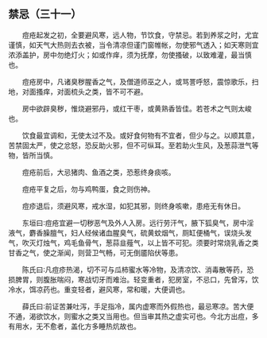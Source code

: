 ## 禁忌（三十一）


&emsp;&emsp;痘疮起发之初，全要避风寒，远人物，节饮食，守禁忌。若到养浆之时，尤宜谨慎，如天气大热则去衣被，当令清凉但谨门窗帷帐，勿使邪气透入；如天寒则宜浓添盖护，房中勿绝灯火；如或作痒，须为抚摩，勿使搔破，以致难灌，最当慎也。

&emsp;&emsp;痘疮房中，凡诸臭秽腥香之气，及僧道师巫之人，或骂詈呼怒，震惊歌乐，扫地，对面搔痒，对面梳头之类，皆不可不避。

&emsp;&emsp;房中欲辟臭秽，惟烧避邪丹，或红干枣，或黄熟香皆佳。若苍术之气则太峻也。

&emsp;&emsp;饮食最宜调和，无使太过不及。或好食何物有不宜者，但少与之。以顺其意，苦禁固太严，使之忿怒，恐反助火邪，但不可纵耳。至若助火生风，及葱蒜泄气等物，皆所当慎。

&emsp;&emsp;痘疮前后，大忌猪肉、鱼酒之类，恐惹终身痰咳。

&emsp;&emsp;痘疮平复之后，勿与鸡鸭蛋，食之则伤神。

&emsp;&emsp;痘疹退后，须避风寒，戒水湿，如犯其邪，则终身咳嗽，患疮无有休日。

&emsp;&emsp;东垣曰∶痘疮宜避一切秽恶气及外人入房。远行劳汗气，腋下狐臭气，房中淫液气，麝香臊膻气，妇人经候诸血腥臭气，硫黄蚊烟气，厕缸便桶气，误烧头发气，吹灭灯烛气，鸡毛鱼骨气，葱蒜韭薤气，以上皆不可犯。须要时常烧乳香之类甘香之气，使之渐闻，则营卫气畅，可无倒靥陷伏等患。

&emsp;&emsp;陈氏曰∶凡痘疹热渴，切不可与瓜柿蜜水等冷物，及清凉饮、消毒散等药，恐损脾胃，则腹胀喘闷，寒战切牙而难治。轻变重者，犯房室，不忌口，先曾泻，饮冷水，饵凉药也。重变轻者，避风寒，常和暖，大便调也。

&emsp;&emsp;薛氏曰∶前证苦兼吐泻，手足指冷，属内虚寒而外假热也，最忌寒凉。苦大便不通，渴欲饮水，则蜜水之类又当用也。但当审其热之虚实可也。今北方出痘，多有用水，无不愈者，盖化方多睡热炕故也。

